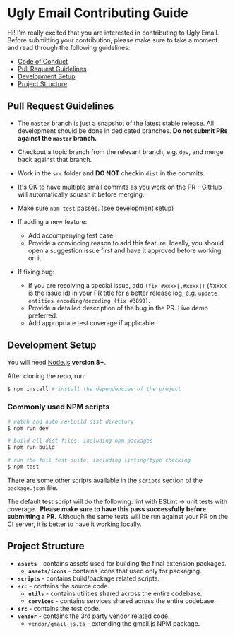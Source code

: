# Ugly Email Contributing Guide

Hi! I'm really excited that you are interested in contributing to Ugly Email. Before submitting your contribution, please make sure to take a moment and read through the following guidelines:

- [Code of Conduct](https://github.com/OneClickLab/ugly-email-extension/blob/dev/.github/CODE_OF_CONDUCT.md)
- [Pull Request Guidelines](#pull-request-guidelines)
- [Development Setup](#development-setup)
- [Project Structure](#project-structure)

## Pull Request Guidelines

- The `master` branch is just a snapshot of the latest stable release. All development should be done in dedicated branches. **Do not submit PRs against the `master` branch.**

- Checkout a topic branch from the relevant branch, e.g. `dev`, and merge back against that branch.

- Work in the `src` folder and **DO NOT** checkin `dist` in the commits.

- It's OK to have multiple small commits as you work on the PR - GitHub will automatically squash it before merging.

- Make sure `npm test` passes. (see [development setup](#development-setup))

- If adding a new feature:
  - Add accompanying test case.
  - Provide a convincing reason to add this feature. Ideally, you should open a suggestion issue first and have it approved before working on it.

- If fixing bug:
  - If you are resolving a special issue, add `(fix #xxxx[,#xxxx])` (#xxxx is the issue id) in your PR title for a better release log, e.g. `update entities encoding/decoding (fix #3899)`.
  - Provide a detailed description of the bug in the PR. Live demo preferred.
  - Add appropriate test coverage if applicable.

## Development Setup
You will need [Node.js](http://nodejs.org) **version 8+**.

After cloning the repo, run:

``` bash
$ npm install # install the dependencies of the project
```

### Commonly used NPM scripts

``` bash
# watch and auto re-build dist directory
$ npm run dev

# build all dist files, including npm packages
$ npm run build

# run the full test suite, including linting/type checking
$ npm test
```

There are some other scripts available in the `scripts` section of the `package.json` file.

The default test script will do the following: lint with ESLint -> unit tests with coverage . **Please make sure to have this pass successfully before submitting a PR.** Although the same tests will be run against your PR on the CI server, it is better to have it working locally.

## Project Structure
- **`assets`** - contains assets used for building the final extension packages.
  - **`assets/icons`** - contains icons that used only for packaging.
- **`scripts`** - contains build/package related scripts.
- **`src`** - contains the source code.
  - **`utils`** - contains utilities shared across the entire codebase.
  - **`services`** - contains services shared across the entire codebase.
- **`src`** - contains the test code.
- **`vendor`** - contains the 3rd party vendor related code.
  - `vendor/gmail-js.ts` - extending the gmail.js NPM package.

